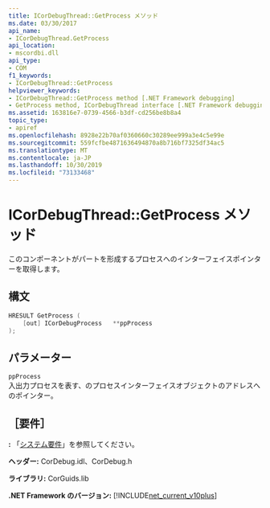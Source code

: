 ```yaml
---
title: ICorDebugThread::GetProcess メソッド
ms.date: 03/30/2017
api_name:
- ICorDebugThread.GetProcess
api_location:
- mscordbi.dll
api_type:
- COM
f1_keywords:
- ICorDebugThread::GetProcess
helpviewer_keywords:
- ICorDebugThread::GetProcess method [.NET Framework debugging]
- GetProcess method, ICorDebugThread interface [.NET Framework debugging]
ms.assetid: 163816e7-0739-4566-b3df-cd256be8b8a4
topic_type:
- apiref
ms.openlocfilehash: 8928e22b70af0360660c30289ee999a3e4c5e99e
ms.sourcegitcommit: 559fcfbe4871636494870a8b716bf7325df34ac5
ms.translationtype: MT
ms.contentlocale: ja-JP
ms.lasthandoff: 10/30/2019
ms.locfileid: "73133468"
---
```

# <a name="icordebugthreadgetprocess-method"></a>ICorDebugThread::GetProcess メソッド
このコンポーネントがパートを形成するプロセスへのインターフェイスポインターを取得します。  
  
## <a name="syntax"></a>構文  
  
```cpp  
HRESULT GetProcess (  
    [out] ICorDebugProcess   **ppProcess  
);  
```  
  
## <a name="parameters"></a>パラメーター  
 `ppProcess`  
 入出力プロセスを表す、のプロセスインターフェイスオブジェクトのアドレスへのポインター。  
  
## <a name="requirements"></a>［要件］  
 **:** 「[システム要件](../../../../docs/framework/get-started/system-requirements.md)」を参照してください。  
  
 **ヘッダー:** CorDebug.idl、CorDebug.h  
  
 **ライブラリ:** CorGuids.lib  
  
 **.NET Framework のバージョン:** [!INCLUDE[net_current_v10plus](../../../../includes/net-current-v10plus-md.md)]
